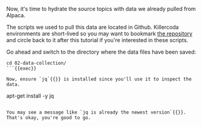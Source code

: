Now, it's time to hydrate the source topics with data we already pulled from Alpaca.

The scripts we used to pull this data are located in Github. Killercoda environments are short-lived so you may want to bookmark <a href="https://github.com/redpanda-data-university/rp-use-cases-algo-trading/tree/main" target="_blank">the repository</a> and circle back to it after this tutorial if you're interested in these scripts.

Go ahead and switch to the directory where the data files have been saved:

```
cd 02-data-collection/
```{{exec}}

Now, ensure `jq`{{}} is installed since you'll use it to inspect the data.

```
apt-get install -y jq
```{{exec}}

You may see a message like `jq is already the newest version`{{}}. That's okay, you're good to go.